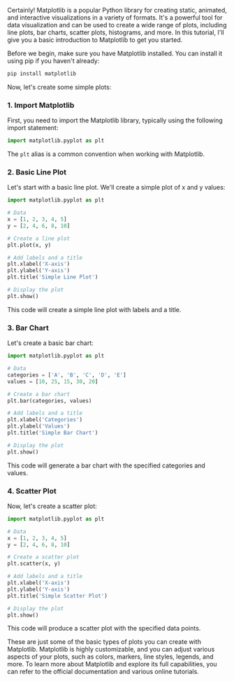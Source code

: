 Certainly! Matplotlib is a popular Python library for creating static, animated, and interactive visualizations in a variety of formats. It's a powerful tool for data visualization and can be used to create a wide range of plots, including line plots, bar charts, scatter plots, histograms, and more. In this tutorial, I'll give you a basic introduction to Matplotlib to get you started.

Before we begin, make sure you have Matplotlib installed. You can install it using pip if you haven't already:

```bash
pip install matplotlib
```

Now, let's create some simple plots:

### 1. Import Matplotlib

First, you need to import the Matplotlib library, typically using the following import statement:

```python
import matplotlib.pyplot as plt
```

The `plt` alias is a common convention when working with Matplotlib.

### 2. Basic Line Plot

Let's start with a basic line plot. We'll create a simple plot of x and y values:

```python
import matplotlib.pyplot as plt

# Data
x = [1, 2, 3, 4, 5]
y = [2, 4, 6, 8, 10]

# Create a line plot
plt.plot(x, y)

# Add labels and a title
plt.xlabel('X-axis')
plt.ylabel('Y-axis')
plt.title('Simple Line Plot')

# Display the plot
plt.show()
```

This code will create a simple line plot with labels and a title.

### 3. Bar Chart

Let's create a basic bar chart:

```python
import matplotlib.pyplot as plt

# Data
categories = ['A', 'B', 'C', 'D', 'E']
values = [10, 25, 15, 30, 20]

# Create a bar chart
plt.bar(categories, values)

# Add labels and a title
plt.xlabel('Categories')
plt.ylabel('Values')
plt.title('Simple Bar Chart')

# Display the plot
plt.show()
```

This code will generate a bar chart with the specified categories and values.

### 4. Scatter Plot

Now, let's create a scatter plot:

```python
import matplotlib.pyplot as plt

# Data
x = [1, 2, 3, 4, 5]
y = [2, 4, 6, 8, 10]

# Create a scatter plot
plt.scatter(x, y)

# Add labels and a title
plt.xlabel('X-axis')
plt.ylabel('Y-axis')
plt.title('Simple Scatter Plot')

# Display the plot
plt.show()
```

This code will produce a scatter plot with the specified data points.

These are just some of the basic types of plots you can create with Matplotlib. Matplotlib is highly customizable, and you can adjust various aspects of your plots, such as colors, markers, line styles, legends, and more. To learn more about Matplotlib and explore its full capabilities, you can refer to the official documentation and various online tutorials.
